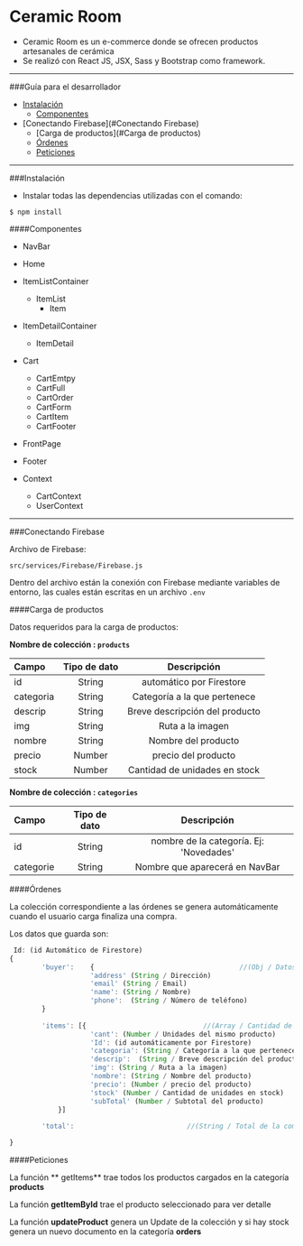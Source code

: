 # Ceramic Room

- Ceramic Room es un e-commerce donde se ofrecen productos artesanales de cerámica
- Se realizó con React JS, JSX, Sass y Bootstrap como framework.


------------

###Guía para el desarrollador

- [Instalación](#Instalación)
	- [Componentes](#Componentes)
- [Conectando Firebase](#Conectando Firebase)
	- [Carga de productos](#Carga de productos)
	- [Órdenes](#Órdenes)
	- [Peticiones](#Peticiones)



------------
###Instalación


-	 Instalar todas las dependencias utilizadas con el comando:

`$ npm install`


####Componentes

- NavBar
- Home
- ItemListContainer
	- ItemList
		- Item
- ItemDetailContainer
	-	ItemDetail
- Cart
	- CartEmtpy
	- CartFull
	- CartOrder
	- CartForm
	- CartItem
	- CartFooter
- FrontPage
- Footer


- Context
	- CartContext
	- UserContext

------------
###Conectando Firebase

Archivo de Firebase:

`src/services/Firebase/Firebase.js`

Dentro del archivo están la conexión con Firebase mediante variables de entorno, las cuales están escritas en un archivo `.env`

####Carga de productos

Datos requeridos para la carga de productos:

**Nombre de colección : `products`**

| Campo  | Tipo de dato  | Descripción |
| :------------ |:---------------:| :-----:|
| id     | String | automático por Firestore |
| categoria      | String        |   Categoría a la que pertenece |
| descrip | String        |   Breve descripción del producto |
| img | String        |   Ruta a la imagen |
| nombre | String     |    Nombre del producto |
| precio | Number        |    precio del producto |
| stock | Number        |    Cantidad de unidades en stock |


**Nombre de colección : `categories`**

| Campo  | Tipo de dato  | Descripción |
| :------------ |:---------------:| :-----:|
| id     | String | nombre de la categoría. Ej: 'Novedades' |
| categorie      | String        |   Nombre que aparecerá en NavBar |

####Órdenes

La colección correspondiente a las órdenes se genera automáticamente cuando el usuario carga finaliza una compra.

Los datos que guarda son:



```javascript
 Id: (id Automático de Firestore)
{
		'buyer': 	{									 //(Obj / Datos del cliente)
					'address' (String / Dirección)
					'email' (String / Email)
					'name': (String / Nombre)
					'phone':  (String / Número de teléfono)
		}
		
		'items': [{								//(Array / Cantidad de productos)
					'cant': (Number / Unidades del mismo producto)
					'Id': (id automáticamente por Firestore)
					'categoria': (String / Categoría a la que pertenece)
					'descrip':  (String / Breve descripción del producto)
					'img': (String / Ruta a la imagen)
					'nombre': (String / Nombre del producto)
					'precio': (Number / precio del producto)
					'stock' (Number / Cantidad de unidades en stock)
					'subTotal' (Number / Subtotal del producto)
			}]
		
		'total':  							//(String / Total de la compra)

}
```

####Peticiones

La función ** getItems**  trae todos los productos cargados en la categoría **products**

La función **getItemById** trae el producto seleccionado para ver detalle

La función **updateProduct** genera un Update de la colección y si hay stock genera un nuevo documento en la categoría  **orders**

